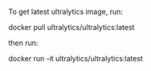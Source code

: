To get latest ultralytics image, run:

docker pull ultralytics/ultralytics:latest

then run:

docker run -it ultralytics/ultralytics:latest
